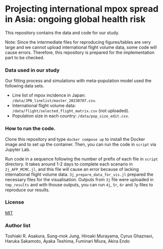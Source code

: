 # Projecting international mpox spread in Asia: ongoing global health risk

This repository contains the data and code for our study.
<!--- for our paper: [Add citation info] -->

Note: Since the intermediate files for reproducing figures/tables are
very large and we cannot upload international flight volume data, some code will cause errors.
Therefore, this repository is prepared for the implementation part to be checked.

### Data used in our study
Our fitting process and simulations with meta-population model used the following data sets.
- Line list of mpox incidence in Japan: `/data/JPN_linelist/master_20230707.csv`.
- International flight volume data: `/data/flight/selected_flight_matrix.csv` (not uploaded).
- Population size in each country: `/data/pop_size_edit.csv`.

### How to run the code.
Clone this repository and type `docker compose up` to
install the Docker image and to set up the container.
Then, you can run the code in `script` via Jupyter Lab.

Run code in a sequence following the number of prefix of each file in `script` directory.
It takes around 1-2 days to complete each scenario in  `2j_AFP_MCMC.jl`, and this file will cause an error because of lacking international flight volume data.
`3j_prepare_data_for_vis.jl` prepared the necessary files for the visualisation. Outputs from `3j` file were uploaded in `tmp_results` and with thouse outputs, you can run `4j`, `5r`, `6r` and `7p` files to reproduce our results.

### License
[MIT](/LICENSE)

### Author list
Toshiaki R. Asakura, Sung-mok Jung, Hiroaki Murayama, Cyrus Ghaznavi,
Haruka Sakamoto, Ayaka Teshima, Fuminari Miura, Akira Endo